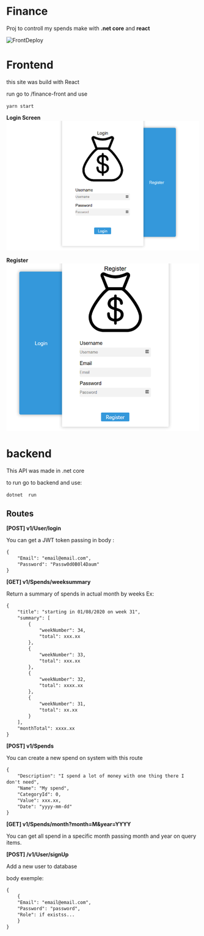 # Finance
Proj to controll my spends make with **.net core** and **react**

![FrontDeploy](https://github.com/BrunoBog/Finance/workflows/MasterDeployCI/badge.svg)

# Frontend
this site was build with React

run go to /finance-front and use 

``
yarn start
``

**Login Screen**
![LoginScreen](/images/login.png)


**Register**
![LoginScreen](/images/Register.png)


# backend

This API was made in .net core

to run  go to backend and use:

``
dotnet  run
``

## **Routes**

**[POST] v1/User/login**

You can get a JWT token passing in body :

```
{
	"Email": "email@email.com",
	"Password": "Passw0d0B0l4Daum"
}
```

**[GET] v1/Spends/weeksummary**

Return a summary of spends in actual month by weeks Ex:

```
{
    "title": "starting in 01/08/2020 on week 31",
    "summary": [
        {
            "weekNumber": 34,
            "total": xxx.xx
        },
        {
            "weekNumber": 33,
            "total": xxx.xx
        },
        {
            "weekNumber": 32,
            "total": xxxx.xx
        },
        {
            "weekNumber": 31,
            "total": xx.xx
        }
    ],
    "monthTotal": xxxx.xx
}

```

**[POST] v1/Spends**

You can create a new spend on system with this route

```
{
    "Description": "I spend a lot of money with one thing there I don't need",
    "Name": "My spend",
    "CategoryId": 0,
    "Value": xxx.xx,
    "Date": "yyyy-mm-dd"
}

```

**[GET] v1/Spends/month?month=M&year=YYYY**

You can get all spend in a specific month passing month and year on query items.

**[POST] /v1/User/signUp**

Add a new user to database

body exemple:

```
{
    {
	"Email": "email@email.com",
	"Password": "password",
    "Role": if existss...
    }
}

```